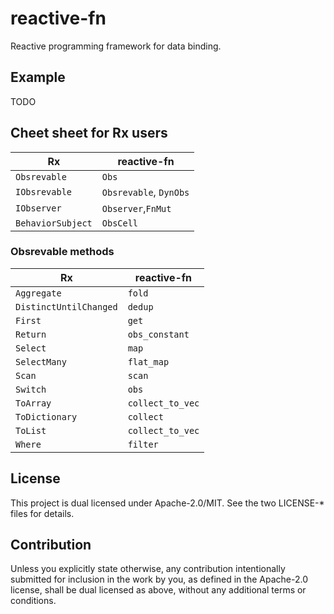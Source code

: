 # reactive-fn

Reactive programming framework for data binding.

## Example

TODO

## Cheet sheet for Rx users

| Rx                | reactive-fn            |
| ----------------- | ---------------------- |
| `Obsrevable`      | `Obs`                  |
| `IObsrevable`     | `Obsrevable`, `DynObs` |
| `IObserver`       | `Observer`,`FnMut`     |
| `BehaviorSubject` | `ObsCell`              |

### Obsrevable methods

| Rx                     | reactive-fn      |
| ---------------------- | ---------------- |
| `Aggregate`            | `fold`           |
| `DistinctUntilChanged` | `dedup`          |
| `First`                | `get`            |
| `Return`               | `obs_constant`   |
| `Select`               | `map`            |
| `SelectMany`           | `flat_map`       |
| `Scan`                 | `scan`           |
| `Switch`               | `obs`            |
| `ToArray`              | `collect_to_vec` |
| `ToDictionary`         | `collect`        |
| `ToList`               | `collect_to_vec` |
| `Where`                | `filter`         |

## License

This project is dual licensed under Apache-2.0/MIT. See the two LICENSE-\* files for details.

## Contribution

Unless you explicitly state otherwise, any contribution intentionally submitted for inclusion in the work by you, as defined in the Apache-2.0 license, shall be dual licensed as above, without any additional terms or conditions.
